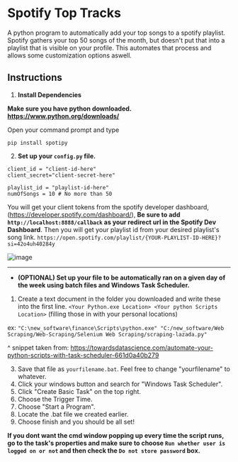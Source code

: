 # Spotify Top Tracks
A python program to automatically add your top songs to a spotify playlist. Spotify gathers your top 50 songs of the month, but doesn't put that into a
playlist that is visible on your profile. This automates that process and allows some customization options aswell.

## Instructions
1. **Install Dependencies**
  
  **Make sure you have python downloaded. https://www.python.org/downloads/**

  Open your command prompt and type

  `pip install spotipy`

2. **Set up your `config.py` file.**

  ```
  client_id = "client-id-here"
  client_secret="client-secret-here"

  playlist_id = "playlist-id-here"
  numOfSongs = 10 # No more than 50
  ```

  You will get your client tokens from the spotify developer dashboard, (https://developer.spotify.com/dashboard/), **Be sure to add `http://localhost:8888/callback` as your redirect url in the Spotify Dev Dashboard**. Then you will get your playlist id from your
  desired playlist's song link. ` https://open.spotify.com/playlist/{YOUR-PLAYLIST-ID-HERE}?si=42o4uh40284y `

  ![image](https://user-images.githubusercontent.com/83687479/187978856-5410bc2f-a31c-4231-9443-7d076d116c67.png)

---

- **(OPTIONAL) Set up your file to be automatically ran on a given day of the week using batch files and Windows Task Scheduler.**

1. Create a text document in the folder you downloaded and write these into the first line. ```<Your Python.exe Location> <Your python Scripts Location>``` (filling those in with your personal locations)

ex: ```"C:\new_software\finance\Scripts\python.exe" "C:/new_software/Web Scraping/Web-Scraping/Selenium Web Scraping/scraping-lazada.py"```
 
^ snippet taken from: https://towardsdatascience.com/automate-your-python-scripts-with-task-scheduler-661d0a40b279

3. Save that file as `yourfilename.bat`. Feel free to change "yourfilename" to whatever.
4. Click your windows button and search for "Windows Task Scheduler".
5. Click "Create Basic Task" on the top right.
6. Choose the Trigger Time.
7. Choose "Start a Program".
8. Locate the .bat file we created earlier.
9. Choose finish and you should be all set!

**If you dont want the cmd window popping up every time the script runs, go to the task's properties and make sure to choose `Run whether user is logged on or not`
and then check the `Do not store password` box.**
